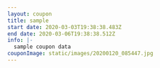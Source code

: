 ```yaml
---
layout: coupon
title: sample
start date: 2020-03-03T19:38:38.483Z
end date: 2020-03-06T19:38:38.512Z
info: |-
  sample coupon data
couponImage: static/images/20200120_085447.jpg
---
```

